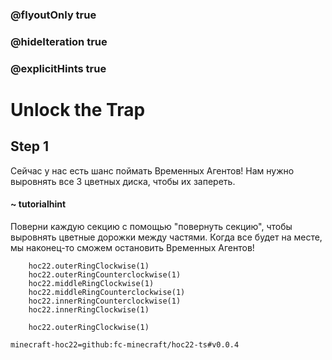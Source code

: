 ### @flyoutOnly true
### @hideIteration true
### @explicitHints true


# Unlock the Trap

## Step 1  
Сейчас у нас есть шанс поймать Временных Агентов! Нам нужно выровнять все 3 цветных диска, чтобы их запереть.  

#### ~ tutorialhint  
Поверни каждую секцию с помощью "повернуть секцию", чтобы выровнять цветные дорожки между частями. Когда все будет на месте, мы наконец-то сможем остановить Временных Агентов!  


```ghost
    hoc22.outerRingClockwise(1)
    hoc22.outerRingCounterclockwise(1)
    hoc22.middleRingClockwise(1)
    hoc22.middleRingCounterclockwise(1)
    hoc22.innerRingCounterclockwise(1)
    hoc22.innerRingClockwise(1)
```
```template       
    hoc22.outerRingClockwise(1)
```

```package
minecraft-hoc22=github:fc-minecraft/hoc22-ts#v0.0.4
```